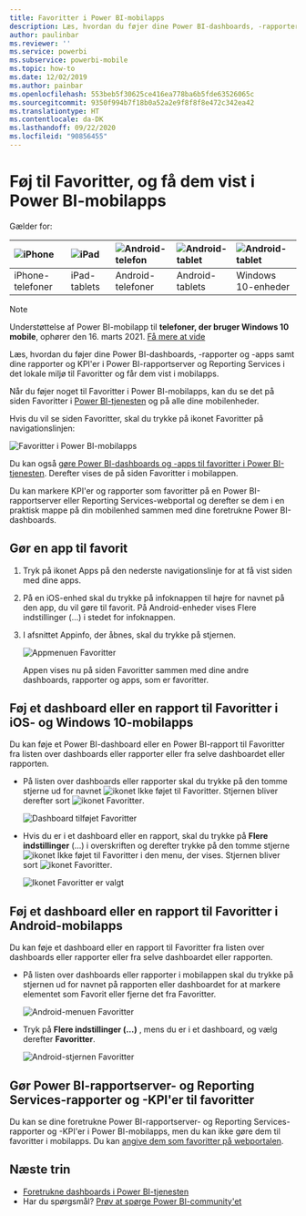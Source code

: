 ```yaml
---
title: Favoritter i Power BI-mobilapps
description: Læs, hvordan du føjer dine Power BI-dashboards, -rapporter og -apps samt rapporter og KPI'er i Power BI-rapportserver og Reporting Services til Favoritter og får dem vist i mobilapps.
author: paulinbar
ms.reviewer: ''
ms.service: powerbi
ms.subservice: powerbi-mobile
ms.topic: how-to
ms.date: 12/02/2019
ms.author: painbar
ms.openlocfilehash: 553beb5f30625ce416ea778ba6b5fde63526065c
ms.sourcegitcommit: 9350f994b7f18b0a52a2e9f8f8f8e472c342ea42
ms.translationtype: HT
ms.contentlocale: da-DK
ms.lasthandoff: 09/22/2020
ms.locfileid: "90856455"
---
```

# <a name="make-and-view-favorites-in-the-power-bi-mobile-apps"></a>Føj til Favoritter, og få dem vist i Power BI-mobilapps
Gælder for:

| ![iPhone](./media/mobile-apps-favorites/iphone-logo-50-px.png) | ![iPad](./media/mobile-apps-favorites/ipad-logo-50-px.png) | ![Android-telefon](./media/mobile-apps-favorites/android-phone-logo-50-px.png) | ![Android-tablet](./media/mobile-apps-favorites/android-tablet-logo-50-px.png) | ![Android-tablet](./media/mobile-apps-favorites/win-10-logo-50-px.png) |
|:--- |:--- |:--- |:--- |:--- |
| iPhone-telefoner |iPad-tablets |Android-telefoner |Android-tablets |Windows 10-enheder |

>[!NOTE]
>Understøttelse af Power BI-mobilapp til **telefoner, der bruger Windows 10 mobile**, ophører den 16. marts 2021. [Få mere at vide](/legal/powerbi/powerbi-mobile/power-bi-mobile-app-end-of-support-for-windows-phones)

Læs, hvordan du føjer dine Power BI-dashboards, -rapporter og -apps samt dine rapporter og KPI'er i Power BI-rapportserver og Reporting Services i det lokale miljø til Favoritter og får dem vist i mobilapps.

Når du føjer noget til Favoritter i Power BI-mobilapps, kan du se det på siden Favoritter i [Power BI-tjenesten](https://powerbi.com) og på alle dine mobilenheder.

Hvis du vil se siden Favoritter, skal du trykke på ikonet Favoritter på navigationslinjen:

![Favoritter i Power BI-mobilapps](./media/mobile-apps-favorites/power-bi-android-favorites-reports.png)


Du kan også [gøre Power BI-dashboards og -apps til favoritter i Power BI-tjenesten](../end-user-favorite.md). Derefter vises de på siden Favoritter i mobilappen.

Du kan markere KPI'er og rapporter som favoritter på en Power BI-rapportserver eller Reporting Services-webportal og derefter se dem i en praktisk mappe på din mobilenhed sammen med dine foretrukne Power BI-dashboards.

## <a name="make-an-app-a-favorite"></a>Gør en app til favorit
1. Tryk på ikonet Apps på den nederste navigationslinje for at få vist siden med dine apps.

2. På en iOS-enhed skal du trykke på infoknappen til højre for navnet på den app, du vil gøre til favorit. På Android-enheder vises Flere indstillinger (...) i stedet for infoknappen. 

3. I afsnittet Appinfo, der åbnes, skal du trykke på stjernen.
   
    ![Appmenuen Favoritter](./media/mobile-apps-favorites/power-bi-android-favorite-app-ellipsis.png)
   
    Appen vises nu på siden Favoritter sammen med dine andre dashboards, rapporter og apps, som er favoritter.
   
## <a name="make-a-dashboard-or-report-a-favorite-in-the-ios-and-windows-10-mobile-apps"></a>Føj et dashboard eller en rapport til Favoritter i iOS- og Windows 10-mobilapps
Du kan føje et Power BI-dashboard eller en Power BI-rapport til Favoritter fra listen over dashboards eller rapporter eller fra selve dashboardet eller rapporten.

* På listen over dashboards eller rapporter skal du trykke på den tomme stjerne ud for navnet ![ikonet Ikke føjet til Favoritter](./././media/mobile-apps-favorites/power-bi-mobile-not-favorite-icon.png). Stjernen bliver derefter sort ![ikonet Favoritter](./././media/mobile-apps-favorites/power-bi-mobile-favorite-selected-black.png).
  
    ![Dashboard tilføjet Favoritter](./media/mobile-apps-favorites/power-bi-mobile-make-dashboard-favorite.png)
* Hvis du er i et dashboard eller en rapport, skal du trykke på **Flere indstillinger** (...) i overskriften og derefter trykke på den tomme stjerne ![ikonet Ikke føjet til Favoritter](./././media/mobile-apps-favorites/power-bi-mobile-not-favorite-icon.png) i den menu, der vises. Stjernen bliver sort ![ikonet Favoritter](./././media/mobile-apps-favorites/power-bi-mobile-favorite-selected-black.png).
  
    ![Ikonet Favoritter er valgt](./media/mobile-apps-favorites/power-bi-mobile-favorite-selected.png)

## <a name="make-a-dashboard-or-report-a-favorite-in-the-android-mobile-apps"></a>Føj et dashboard eller en rapport til Favoritter i Android-mobilapps
Du kan føje et dashboard eller en rapport til Favoritter fra listen over dashboards eller rapporter eller fra selve dashboardet eller rapporten.

* På listen over dashboards eller rapporter i mobilappen skal du trykke på stjernen ud for navnet på rapporten eller dashboardet for at markere elementet som Favorit eller fjerne det fra Favoritter.
  
    ![Android-menuen Favoritter](./media/mobile-apps-favorites/power-bi-android-make-favorite.png)

* Tryk på **Flere indstillinger (...)** , mens du er i et dashboard, og vælg derefter **Favoritter**.
  
    ![Android-stjernen Favoritter](./media/mobile-apps-favorites/power-bi-android-favorite-in-dashboard.png)

## <a name="make-favorite-power-bi-report-server-and-reporting-services-reports-and-kpis"></a>Gør Power BI-rapportserver- og Reporting Services-rapporter og -KPI'er til favoritter
Du kan se dine foretrukne Power BI-rapportserver- og Reporting Services-rapporter og -KPI'er i Power BI-mobilapps, men du kan ikke gøre dem til favoritter i mobilapps. Du kan [angive dem som favoritter på webportalen](../../report-server/tutorial-explore-report-server-web-portal.md#tag-your-favorites). 

## <a name="next-steps"></a>Næste trin
* [Foretrukne dashboards i Power BI-tjenesten](../end-user-favorite.md) 
* Har du spørgsmål? [Prøv at spørge Power BI-community'et](https://community.powerbi.com/)